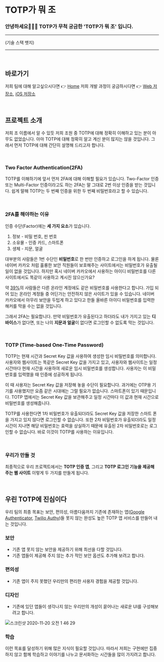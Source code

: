 
# TOTP가 뭐 조
### 안녕하세요👨‍👨‍👦 TOTP가 무척 궁금한 'TOTP가 뭐 조' 입니다. 

---

(기술 스택 뱃지)

---

<br>

## 바로가기
저희 팀에 대해 알고싶으시다면 👉  [Home](https://github.com/boostcamp-2020/Project03-A-TOTP/wiki)
저희 개발 과정이 궁금하시다면 👉  [Web 저장소](https://github.com/boostcamp-2020/Project03-A-TOTP/tree/master/WEB), [iOS 저장소](https://github.com/boostcamp-2020/Project03-A-TOTP/tree/master/iOS)

<br>

## 프로젝트 소개

저희 조 이름에서 알 수 있듯 저희 조원 중 TOTP에 대해 정확히 이해하고 있는 분이 아무도 없었습니다. 아마 TOTP에 대해 정확히 알고 계신 분이 많지는 않을 것입니다. 그래서 먼저 TOTP에 대해 간단히 설명해 드리고자 합니다.

<br>

### Two Factor Authentication(2FA)

TOTP를 이해하기에 앞서 먼저 2FA에 대해 이해할 필요가 있습니다. Two-Factor 인증 또는 Multi-Factor 인증이라고도 하는 2FA는 말 그대로 2번 이상 인증을 받는 것입니다. 쉽게 말해 TOTP는 두 번째 인증을 위한 두 번째 비밀번호라고 할 수 있습니다. 

<br>

### 2FA를 해야하는 이유

인증 수단(Factor)에는 **세 가지 요소**가 있습니다. 

1. 정보 - 비밀 번호, 핀 번호
2. 소유물 - 인증 카드, 스마트폰
3. 생체 - 지문, 얼굴

대부분의 사람들은 1번 수단인 **비밀번호**로 한 번만 인증하고 로그인을 하게 됩니다. 물론 네이버 카카오 처럼 훌륭한 보안 직원들이 보호해주는 사이트에서는 비밀번호가 유출될 일이 없을 것입니다. 하지만 혹시 네이버 카카오에서 사용하는 아이디 비밀번호를 다른 사이트에서도 똑같이 사용하고 계시진 않으신가요? 

약 [39%](https://assets.pewresearch.org/wp-content/uploads/sites/14/2017/01/26102016/Americans-and-Cyber-Security-final.pdf)의 사람들은 다른 온라인 계정에도 같은 비밀번호를 사용한다고 합니다. 가입 되어 있는 온라인 계정들 중 어딘가는 안전하지 않은 사이트가 있을 수 있습니다. 네이버 카카오에서 아무리 보안을 두텁게 하고 있다고 한들 올바른 아이디 비밀번호를 입력한 해커를 막을 수는 없을 것입니다.

그래서 2FA는 필요합니다. 만약 비밀번호가 유출된다고 하더라도 내가 가지고 있는 **디바이스**가 없다면, 또는 나의 **지문과 얼굴**이 없다면 로그인할 수 없도록 막는 것입니다.


<br>

### TOTP (Time-based One-Time Password)

TOTP는 현재 시간과 Secret Key 값을 사용하여 생성한 임시 비밀번호를 의미합니다. 사용자와 웹사이트는 똑같은 Secret Key 값을 가지고 있고, 사용자와 웹사이트는 일정 시간마다 현재 시간을 사용하여 새로운 임시 비밀번호를 생성합니다. 사용자는 이 비밀번호를 입력했을 때 인증에 성공하게 됩니다. 

이 때 사용자는 Secret Key 값을 저장해 놓을 수단이 필요합니다. 과거에는 OTP용 기기를 사용했지만 요즘 같은 시대에는 그럴 필요가 없습니다. 스마트폰이 있기 때문입니다. TOTP 앱에서는 Secret Key 값을 보관해주고 일정 시간마다 이 값과 현재 시간으로 비밀번호를 생성해줍니다.

TOTP를 사용한다면 1차 비밀번호가 유출되더라도 Secret Key 값을 저장한 스마트 폰을 가지고 있지 않다면 로그인할 수 없습니다. 또한 2차 비밀번호가 유출되더라도 일정 시간이 지나면 해당 비밀번호는 효력을 상실하기 때문에 유출된 2차 비밀번호로는 로그인할 수 없습니다. 바로 이것이 TOTP를 사용하는 이유입니다.



<br>

### 우리가 만들 것 

최종적으로 우리 프로젝트에서는 **TOTP 인증 앱**, 그리고 **TOTP 로그인 기능을 제공해 주는 웹 사이트** 이렇게 두 가지를 만들게 됩니다.


<br>

## 우린 TOTP에 진심이다

우리 팀의 최종 목표는 보안, 편의성, 아름다움까지 기존에 존재하는 앱([Google Authenticator](https://apps.apple.com/us/app/google-authenticator/id388497605), [Twilio Authy](https://apps.apple.com/us/app/twilio-authy/id494168017))들 못지 않는 완성도 높은 TOTP 앱 서비스를 만들어 내는 것입니다. 

### 보안
- 기존 앱 못지 않는 보안을 제공하기 위해 최선을 다할 것입니다.
- 기존 앱들이 제공해 주지 않는 추가 적인 보안 옵션도 추가해 보려고 합니다.

### 편의성
- 기존 앱이 주지 못했던 우리만의 편리한 사용자 경험을 제공할 것입니다. 

### 디자인
- 기존에 있던 앱들이 생각나지 않는 우리만의 개성이 묻어나는 새로운 UI를 구성해보려고 합니다.

![스크린샷 2020-11-20 오전 1 46 29](https://user-images.githubusercontent.com/44443949/99696607-370c8c00-2ad2-11eb-8893-be2f214e7709.png)


### 학습

이런 목표를 달성하기 위해 많은 지식이 필요할 것입니다. 따라서 저희는 구현에만 집중하지 않고 함께 학습하고 이야기를 나누고 문서화하는 시간들을 많이 가지려고 합니다. 


